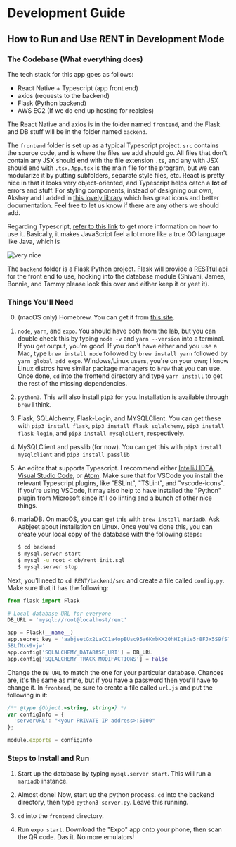 # Development Guide
## How to Run and Use RENT in Development Mode

### The Codebase (What everything does)

The tech stack for this app goes as follows:
* React Native + Typescript (app front end)
* axios (requests to the backend)
* Flask (Python backend)
* AWS EC2 (If we do end up hosting for realsies)

The React Native and axios is in the folder named `frontend`, and the Flask and DB stuff will be in the folder
named `backend`.

The `frontend` folder is set up as a typical Typescript project. `src` contains the source code, and is where the files we add
should go. All files that don't contain any JSX should end with the file extension `.ts`, and any with JSX should
end with `.tsx`. `App.tsx` is the main file for the program, but we can modularize it by putting subfolders, separate
style files, etc. React is pretty nice in that it looks very object-oriented, and Typescript helps catch a **lot** of
errors and stuff. For styling components, instead of designing our own, Akshay and I added in [this lovely library](https://github.com/react-native-training/react-native-elements) which has great icons and better documentation. Feel free to let us know if there are
any others we should add.

Regarding Typescript, [refer to this link](https://www.typescriptlang.org/docs/home.html) to get more information on how to use it.
Basically, it makes JavaScript feel a lot more like a true OO language like Java, which is 

![very nice](https://media1.tenor.com/images/5198aac8f04c105379617199e0b9665b/tenor.gif)

The `backend` folder is a Flask Python project. [Flask](http://flask.pocoo.org) will provide a [RESTful api](https://restfulapi.net/)
for the front end to use, hooking into the database module (Shivani, James, Bonnie, and Tammy please look this over and either
keep it or yeet it).

### Things You'll Need

0. (macOS only) Homebrew. You can get it from [this site](https://brew.sh).

1. `node`, `yarn`, and `expo`. You should have both from the lab, but you can double check this by typing
   `node -v` and `yarn --version` into a terminal. If you get output, you're good. If you don't have either
   and you use a Mac, type `brew install node` followed by `brew install yarn` followed by `yarn global add expo`.
   Windows/Linux users, you're on your own; I know Linux distros have similar package managers to `brew` that you can use.
   Once done, `cd` into the frontend directory and type `yarn install` to get the rest of the missing dependencies.

2. `python3`. This will also install `pip3` for you. Installation is available through `brew` I think.

3. Flask, SQLAlchemy, Flask-Login, and MYSQLClient. You can get these with `pip3 install flask`, `pip3 install flask_sqlalchemy`, `pip3 install flask-login`, and `pip3 install mysqlclient`, respectively.

4. MySQLClient and passlib (for now). You can get this with `pip3 install mysqlclient` and `pip3 install passlib`

5. An editor that supports Typescript. I recommend either [IntelliJ IDEA](https://www.jetbrains.com/idea/?fromMenu),
   [Visual Studio Code](https://code.visualstudio.com/), or [Atom](https://atom.io/). Make sure that for VSCode you install the relevant Typescript plugins, like "ESLint", "TSLint", and "vscode-icons". If you're using VSCode, it may also help to have
   installed the "Python" plugin from Microsoft since it'll do linting and a bunch of other nice things.

6. mariaDB. On macOS, you can get this with `brew install mariadb`. Ask Aabjeet about installation on Linux. Once you've done this,
   you can create your local copy of the database with the following steps:
   ```bash
   $ cd backend
   $ mysql.server start
   $ mysql -u root < db/rent_init.sql
   $ mysql.server stop
   ```

Next, you'll need to `cd RENT/backend/src` and create a file called `config.py`. Make sure that it has the following:


```python
from flask import Flask

# Local database URL for everyone
DB_URL = 'mysql://root@localhost/rent'

app = Flask(__name__)
app.secret_key = 'aabjeetGx2LaCC1a4opBUsc95a6KmbKX20hHIq8ie5r8FJx5S9fSTk2hYsz8\
5BLfNxk9vjw'
app.config['SQLALCHEMY_DATABASE_URI'] = DB_URL
app.config['SQLALCHEMY_TRACK_MODIFACTIONS'] = False
```


Change the  `DB_URL` to match the one for your particular database. Chances are, it's the same as mine, but if you have a password
then you'll have to change it. In `frontend`, be sure to create a file called `url.js` and put the following in it:


```javascript
/** @type {Object.<string, string>} */
var configInfo = {
  'serverURL': "<your PRIVATE IP address>:5000"
};

module.exports = configInfo
```

### Steps to Install and Run

1. Start up the database by typing `mysql.server start`. This will run a `mariadb` instance.

2. Almost done! Now, start up the python process. `cd` into the backend directory, then type `python3 server.py`. Leave this running.

3. `cd` into the `frontend` directory.

4. Run `expo start`. Download the "Expo" app onto your phone, then scan the QR code. Das it. No more emulators!
